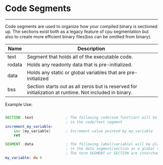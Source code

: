 # Code Segments
---

Code segments are used to organize how your compiled binary is sectioned up. The sections exist both as a legacy feature of cpu segmentation but also to create more efficient binary files(bss can be omitted from binary). 

| Name | Description |
|------|-------------|
| text | Segment that holds all of the executable code. |
| rodata | Holds any readonly data that is pre-initialized. |
| data | Holds any static or global variables that are pre-initialized|
| bss | Section starts out as all zeros but is reserved for initialization at runtime. Not included in binary. |

Example Use:
```asm

SECTION .text               ; The following code(asm function) will be placed
                            ; in the code/text segment
increment_my_variable:
    inc [my_variable]       ; Increment value pointed by my_variable
    ret

SEGMENT .data               ; The following label(variable) will be placed 
                            ; in the data segment/section as a global variable
                            ; The term SEGMENT or SECTION are interchangeable.
my_variable: dw 0

```